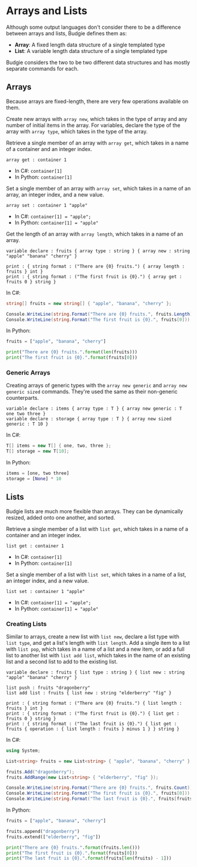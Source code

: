 # Arrays and Lists

Although some output languages don't consider there to be a difference between arrays and lists, Budgie defines them as:

* **Array**: A fixed length data structure of a single templated type
* **List**: A variable length data structure of a single templated type

Budgie considers the two to be two different data structures and has mostly separate commands for each.

## Arrays

Because arrays are fixed-length, there are very few operations available on them.

Create new arrays with `array new`, which takes in the type of array and any number of initial items in the array.
For variables, declare the type of the array with `array type`, which takes in the type of the array.

Retrieve a single member of an array with `array get`, which takes in a name of a container and an integer index.

```budgie
array get : container 1
```

* In C#: `container[1]`
* In Python: `container[1]`

Set a single member of an array with `array set`, which takes in a name of an array, an integer index, and a new value.

```budgie
array set : container 1 "apple"
```

* In C#: `container[1] = "apple";`
* In Python: `container[1] = "apple"`

Get the length of an array with `array length`, which takes in a name of an array.

```budgie
variable declare : fruits { array type : string } { array new : string "apple" "banana" "cherry" }

print : { string format : ("There are {0} fruits.") { array length : fruits } int }
print : { string format : ("The first fruit is {0}.") { array get : fruits 0 } string }
```

In C#:

```csharp
string[] fruits = new string[] { "apple", "banana", "cherry" };

Console.WriteLine(string.Format("There are {0} fruits.", fruits.Length));
Console.WriteLine(string.Format("The first fruit is {0}.", fruits[0]));
```

In Python:

```python
fruits = ["apple", "banana", "cherry"]

print("There are {0} fruits.".format(len(fruits)))
print("The first fruit is {0}.".format(fruits[0]))
```

### Generic Arrays

Creating arrays of generic types with the `array new generic` and `array new generic sized` commands.
They're used the same as their non-generic counterparts.

```budgie
variable declare : items { array type : T } { array new generic : T one two three }
variable declare : storage { array type : T } { array new sized generic : T 10 }
```

In C#:

```csharp
T[] items = new T[] { one, two, three };
T[] storage = new T[10];
```

In Python:

```python
items = [one, two three]
storage = [None] * 10
```

## Lists

Budgie lists are much more flexible than arrays.
They can be dynamically resized, added onto one another, and sorted.

Retrieve a single member of a list with `list get`, which takes in a name of a container and an integer index.

```budgie
list get : container 1
```

* In C#: `container[1]`
* In Python: `container[1]`

Set a single member of a list with `list set`, which takes in a name of a list, an integer index, and a new value.

```budgie
list set : container 1 "apple"
```

* In C#: `container[1] = "apple";`
* In Python: `container[1] = "apple"`

### Creating Lists

Similar to arrays, create a new list with `list new`, declare a list type with `list type`, and get a list's length with `list length`.
Add a single item to a list with `list pop`, which takes in a name of a list and a new item, or add a full list to another list with `list add list`, which takes in the name of an existing list and a second list to add to the existing list.

```budgie
variable declare : fruits { list type : string } { list new : string "apple" "banana" "cherry" }

list push : fruits "dragonberry"
list add list : fruits { list new : string "elderberry" "fig" }

print : { string format : ("There are {0} fruits.") { list length : fruits } int }
print : { string format : ("The first fruit is {0}.") { list get : fruits 0 } string }
print : { string format : ("The last fruit is {0}.") { list get : fruits { operation : { list length : fruits } minus 1 } } string }
```

In C#:

```csharp
using System;

List<string> fruits = new List<string> { "apple", "banana", "cherry" };

fruits.Add("dragonberry");
fruits.AddRange(new List<string> { "elderberry", "fig" });

Console.WriteLine(string.Format("There are {0} fruits.", fruits.Count));
Console.WriteLine(string.Format("The first fruit is {0}.", fruits[0]));
Console.WriteLine(string.Format("The last fruit is {0}.", fruits[fruits.Count - 1]));
```

In Python:

```python
fruits = ["apple", "banana", "cherry"]

fruits.append("dragonberry")
fruits.extend(["elderberry", "fig"])

print("There are {0} fruits.".format(fruits.len()))
print("The first fruit is {0}.".format(fruits[0]))
print("The last fruit is {0}.".format(fruits[len(fruits) - 1]))
```
